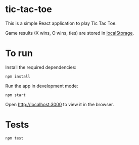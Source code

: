 # tic-tac-toe
This is a simple React application to play Tic Tac Toe.

Game results (X wins, O wins, ties) are stored in [localStorage](https://developer.mozilla.org/en-US/docs/Web/API/Window/localStorage).

# To run
Install the required dependencies:
```
npm install
```

Run the app in development mode:
```
npm start
```

Open [http://localhost:3000](http://localhost:3000) to view it in the browser.

# Tests
```
npm test
```